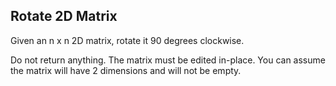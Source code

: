 ## Rotate 2D Matrix
Given an n x n 2D matrix, rotate it 90 degrees clockwise.

Do not return anything. The matrix must be edited in-place.
You can assume the matrix will have 2 dimensions and will not be empty.
